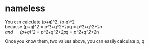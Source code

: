 # nameless
You can calculate (p+q)^2, (p-q)^2  
because (p+q)^2 = p^2+q^2+2pq = p^2+q^2+2*n  
and &nbsp;&nbsp;&nbsp;&nbsp; (p+q)^2 = p^2+q^2+2pq = p^2+q^2+2*n
      
Once you know them, two values above, you can easily calculate p, q
